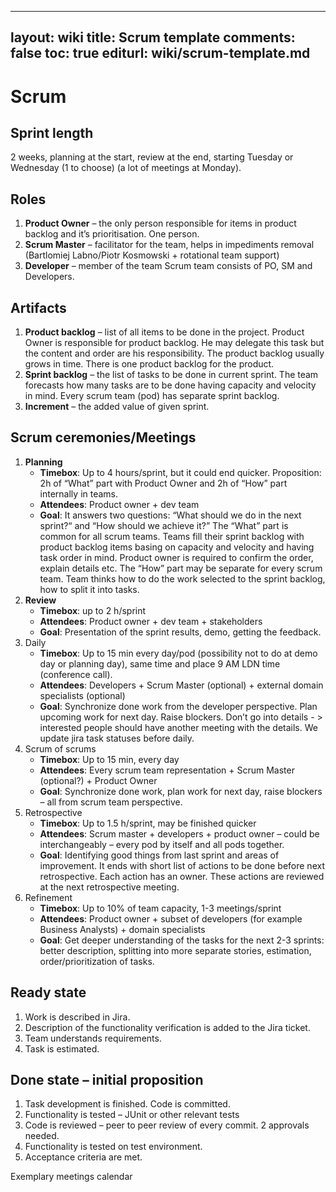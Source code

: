 
---
layout: wiki
title: Scrum template
comments: false
toc: true
editurl: wiki/scrum-template.md
---

# Scrum
## Sprint length
2 weeks, planning at the start, review at the end, starting Tuesday or Wednesday (1 to choose) (a lot of meetings at Monday).

## Roles
1.	**Product Owner** – the only person responsible for items in product backlog and it’s prioritisation. One person. 
2.	**Scrum Master** – facilitator for the team, helps in impediments removal (Bartlomiej Labno/Piotr Kosmowski + rotational team support)
3.	**Developer** – member of the team
Scrum team consists of PO, SM and Developers.

## Artifacts
1.	**Product backlog** – list of all items to be done in the project. Product Owner is responsible for product backlog. He may delegate this task but the content and order are his responsibility. The product backlog usually grows in time. There is one product backlog for the product.
2.	**Sprint backlog** – the list of tasks to be done in current sprint. The team forecasts how many tasks are to be done having capacity and velocity in mind. Every scrum team (pod) has separate sprint backlog. 
3.	**Increment** – the added value of given sprint.

## Scrum ceremonies/Meetings
1.	**Planning**
	* **Timebox**: Up to 4 hours/sprint, but it could end quicker. Proposition: 2h of “What” part with Product Owner and 2h of “How” part internally in teams. 
	* **Attendees**: Product owner + dev team 
	* **Goal**: It answers two questions: “What should we do in the next sprint?“ and “How should we achieve it?” 
The “What” part is common for all scrum teams. Teams fill their sprint backlog with product backlog items basing on capacity and velocity and having task order in mind. Product owner is required to confirm the order, explain details etc.
The “How” part may be separate for every scrum team. Team thinks how to do the work selected to the sprint backlog, how to split it into tasks.
3.	**Review** 
	* **Timebox**: up to 2 h/sprint
	* **Attendees**: Product owner + dev team + stakeholders
	* **Goal**: Presentation of the sprint results, demo, getting the feedback.
4.	Daily
	* **Timebox**: Up to 15 min every day/pod (possibility not to do at demo day or planning day), same time and place 9 AM LDN time (conference call).
	* **Attendees**: Developers + Scrum Master (optional) + external domain specialists (optional)
	* **Goal**: Synchronize done work from the developer perspective. Plan upcoming work for next day. Raise blockers. Don’t go into details - > interested people should have another meeting with the details. We update jira task statuses before daily.
5.	Scrum of scrums
	* **Timebox**: Up to 15 min, every day
	* **Attendees**: Every scrum team representation + Scrum Master (optional?) + Product Owner
	* **Goal**: Synchronize done work, plan work for next day, raise blockers – all from scrum team perspective.
6.	Retrospective
	* **Timebox**: Up to 1.5 h/sprint, may be finished quicker
	* **Attendees**: Scrum master + developers + product owner – could be interchangeably – every pod by itself and all pods together.
	* **Goal**: Identifying good things from last sprint and areas of improvement. It ends with short list of actions to be done before next retrospective. Each action has an owner. These actions are reviewed at the next retrospective meeting.
7.	Refinement
	* **Timebox**: Up to 10% of team capacity, 1-3 meetings/sprint
	* **Attendees**: Product owner + subset of developers (for example Business Analysts) + domain specialists
	* **Goal**: Get deeper understanding of the tasks for the next 2-3 sprints: better description, splitting into more separate stories, estimation, order/prioritization of tasks. 

## Ready state
1.	Work is described in Jira.
2.	Description of the functionality verification is added to the Jira ticket.
3.	Team understands requirements.
4.	Task is estimated.

## Done state – initial proposition
1.	Task development is finished. Code is committed.
2.	Functionality is tested – JUnit or other relevant tests
3.	Code is reviewed – peer to peer review of every commit. 2 approvals needed.
4.	Functionality is tested on test environment.
5.	Acceptance criteria are met.

Exemplary meetings calendar
